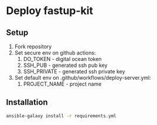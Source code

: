 # Deploy fastup-kit

## Setup
1. Fork repository
2. Set secure env on github actions:
    1. DO_TOKEN - digital ocean token
    2. SSH_PUB - generated ssh pub key
    3. SSH_PRIVATE - generated ssh private key
3. Set default env on .github/workflows/deploy-server.yml:
    1. PROJECT_NAME - project name

## Installation
```sh
ansible-galaxy install -r requirements.yml
```
